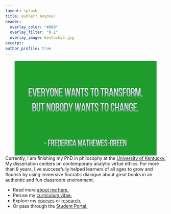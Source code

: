 ```yaml
---
layout: splash
title: Buhler? Anyone?
header: 
  overlay_color: "#000"
  overlay_filter: "0.1"
  overlay_image: kentucky3.jpg
excerpt: 
author_profile: true
--- 
```


<img src="/images/greene2.png" alt="Transform by changing" hspace="30px" align="right"> 

Currently, I am finishing my PhD in philosophy at the [University of Kentucky.](https://philosophy.as.uky.edu/users/kebu226) My dissertation centers on contemporary analytic virtue ethics. For more than 8 years, I've successfully helped learners of all ages to grow and flourish by using immersive Socratic dialogue about great books in an authentic and fun classroom environment.

* Read more [about me here.](/about)
* Peruse my [curriculum vitae.](/cv)
* Explore my [courses](/teaching) or [research.](/research)
* Or pass through the [Student Portal.](/students) 

<br>